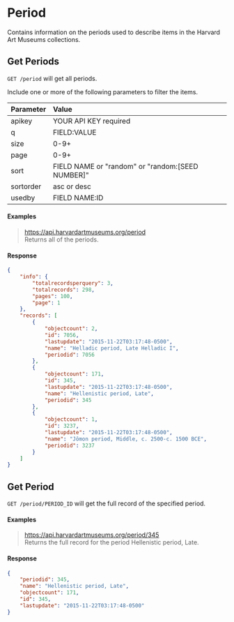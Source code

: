 # Period

Contains information on the periods used to describe items in the Harvard Art Museums collections.

## Get Periods

`GET /period` will get all periods.

Include one or more of the following parameters to filter the items.

| Parameter | Value |
| :--------- | :----- |
| apikey | YOUR API KEY required |
| q | FIELD:VALUE |
| size | 0-9+ |
| page | 0-9+ |
| sort | FIELD NAME or "random" or "random:[SEED NUMBER]" |
| sortorder | asc or desc |
| usedby | FIELD NAME:ID |

#### Examples

> https://api.harvardartmuseums.org/period  
> Returns all of the periods. 

#### Response

```json
{
    "info": {
        "totalrecordsperquery": 3,
        "totalrecords": 298,
        "pages": 100,
        "page": 1
    },
    "records": [
        {
            "objectcount": 2,
            "id": 7056,
            "lastupdate": "2015-11-22T03:17:48-0500",
            "name": "Helladic period, Late Helladic I",
            "periodid": 7056
        },
        {
            "objectcount": 171,
            "id": 345,
            "lastupdate": "2015-11-22T03:17:48-0500",
            "name": "Hellenistic period, Late",
            "periodid": 345
        },
        {
            "objectcount": 1,
            "id": 3237,
            "lastupdate": "2015-11-22T03:17:48-0500",
            "name": "Jômon period, Middle, c. 2500-c. 1500 BCE",
            "periodid": 3237
        }
    ]
}
```

## Get Period

`GET /period/PERIOD_ID` will get the full record of the specified period.

#### Examples

> https://api.harvardartmuseums.org/period/345  
> Returns the full record for the period Hellenistic period, Late.  

#### Response

```json
{
    "periodid": 345,
    "name": "Hellenistic period, Late",
    "objectcount": 171,
    "id": 345,
    "lastupdate": "2015-11-22T03:17:48-0500"
}
```